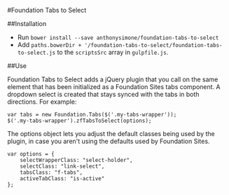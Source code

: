#Foundation Tabs to Select

##Installation

- Run `bower install --save anthonysimone/foundation-tabs-to-select`
- Add `paths.bowerDir + '/foundation-tabs-to-select/foundation-tabs-to-select.js` to the `scriptsSrc` array in `gulpfile.js`.

##Use

Foundation Tabs to Select adds a jQuery plugin that you call on the same element that has been initialized as a Foundation Sites tabs component. A dropdown select is created that stays synced with the tabs in both directions. For example:

```
var tabs = new Foundation.Tabs($('.my-tabs-wrapper'));
$('.my-tabs-wrapper').zfTabsToSelect(options);
```

The options object lets you adjust the default classes being used by the plugin, in case you aren't using the defaults used by Foundation Sites.

```
var options = {
	selectWrapperClass: "select-holder",
	selectClass: "link-select",
	tabsClass: "f-tabs",
	activeTabClass: "is-active"
};
```